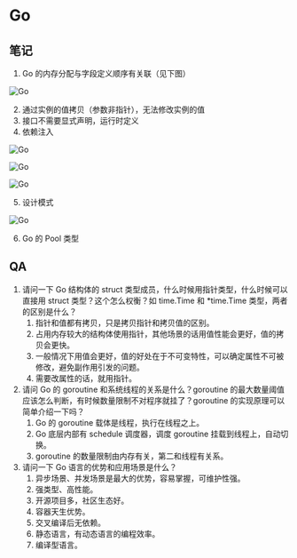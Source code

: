 # Go

## 笔记

1. Go 的内存分配与字段定义顺序有关联（见下图）

![Go](http://shadows-mall.oss-cn-shenzhen.aliyuncs.com/images/blogs/shared/1.png)

2. 通过实例的值拷贝（参数非指针），无法修改实例的值
3. 接口不需要显式声明，运行时定义
4. 依赖注入

![Go](http://shadows-mall.oss-cn-shenzhen.aliyuncs.com/images/blogs/shared/2.png)

![Go](http://shadows-mall.oss-cn-shenzhen.aliyuncs.com/images/blogs/shared/3.png)

![Go](http://shadows-mall.oss-cn-shenzhen.aliyuncs.com/images/blogs/shared/4.png)

5. 设计模式

![Go](http://shadows-mall.oss-cn-shenzhen.aliyuncs.com/images/blogs/shared/5.png)

6. Go 的 Pool 类型

## QA

1. 请问一下 Go 结构体的 struct 类型成员，什么时候用指针类型，什么时候可以直接用 struct 类型？这个怎么权衡？如 time.Time 和 *time.Time 类型，两者的区别是什么？
   1. 指针和值都有拷贝，只是拷贝指针和拷贝值的区别。
   2. 占用内存较大的结构体使用指针，其他场景的话用值性能会更好，值的拷贝会更快。
   3. 一般情况下用值会更好，值的好处在于不可变特性，可以确定属性不可被修改，避免副作用引发的问题。
   4. 需要改属性的话，就用指针。
2. 请问 Go 的 goroutine 和系统线程的关系是什么？goroutine 的最大数量阈值应该怎么判断，有时候数量限制不对程序就挂了？goroutine 的实现原理可以简单介绍一下吗？
   1. Go 的 goroutine 载体是线程，执行在线程之上。
   2. Go 底层内部有 schedule 调度器，调度 goroutine 挂载到线程上，自动切换。
   3. goroutine 的数量限制由内存有关，第二和线程有关系。
3. 请问一下 Go 语言的优势和应用场景是什么？
   1. 异步场景、并发场景是最大的优势，容易掌握，可维护性强。
   2. 强类型、高性能。
   3. 开源项目多，社区生态好。
   4. 容器天生优势。
   5. 交叉编译后无依赖。
   6. 静态语言，有动态语言的编程效率。
   7. 编译型语言。